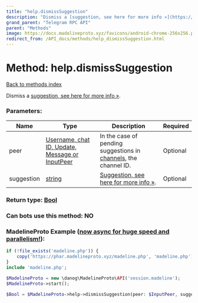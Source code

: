 ```yaml
---
title: "help.dismissSuggestion"
description: "Dismiss a [suggestion, see here for more info »](https://core.telegram.org/api/config#suggestions)."
grand_parent: "Telegram RPC API"
parent: "Methods"
image: https://docs.madelineproto.xyz/favicons/android-chrome-256x256.png
redirect_from: /API_docs/methods/help_dismissSuggestion.html
---
```

# Method: help.dismissSuggestion
[Back to methods index](index.html)



Dismiss a [suggestion, see here for more info »](https://core.telegram.org/api/config#suggestions).

### Parameters:

| Name     |    Type       | Description | Required |
|----------|---------------|-------------|----------|
|peer|[Username, chat ID, Update, Message or InputPeer](/API_docs/types/InputPeer.html) | In the case of pending suggestions in [channels](../constructors/channelFull.html), the channel ID. | Optional|
|suggestion|[string](/API_docs/types/string.html) | [Suggestion, see here for more info »](https://core.telegram.org/api/config#suggestions). | Optional|


### Return type: [Bool](/API_docs/types/Bool.html)

### Can bots use this method: **NO**


### MadelineProto Example ([now async for huge speed and parallelism!](https://docs.madelineproto.xyz/docs/ASYNC.html)):


```php
if (!file_exists('madeline.php')) {
    copy('https://phar.madelineproto.xyz/madeline.php', 'madeline.php');
}
include 'madeline.php';

$MadelineProto = new \danog\MadelineProto\API('session.madeline');
$MadelineProto->start();

$Bool = $MadelineProto->help->dismissSuggestion(peer: $InputPeer, suggestion: 'string', );
```

